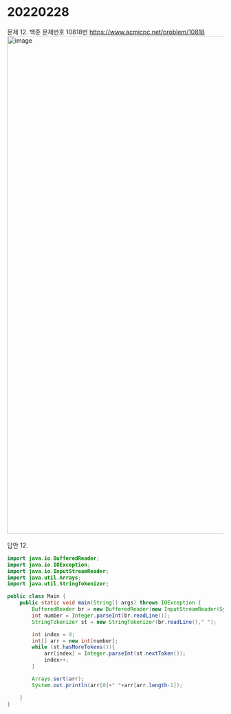 20220228
========
문제 12. 백준 문제번호 10818번 https://www.acmicpc.net/problem/10818
<br/>
<img width="1156" alt="image" src="https://user-images.githubusercontent.com/65878311/156007009-21a13b16-9dfa-4237-9600-1de87f99156f.png">
<br/>
<br/>
답안 12.
~~~java
import java.io.BufferedReader;
import java.io.IOException;
import java.io.InputStreamReader;
import java.util.Arrays;
import java.util.StringTokenizer;

public class Main {
    public static void main(String[] args) throws IOException {
        BufferedReader br = new BufferedReader(new InputStreamReader(System.in));
        int number = Integer.parseInt(br.readLine());
        StringTokenizer st = new StringTokenizer(br.readLine()," ");

        int index = 0;
        int[] arr = new int[number];
        while (st.hasMoreTokens()){
            arr[index] = Integer.parseInt(st.nextToken());
            index++;
        }

        Arrays.sort(arr);
        System.out.println(arr[0]+" "+arr[arr.length-1]);

    }
}
~~~
